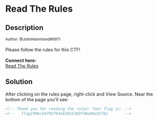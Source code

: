 # Read The Rules

## Description

<small>Author: @JohnHammond#6971</small><br><br>Please follow the rules for this CTF!  <br><br> <b>Connect here:</b><br> <a href="/rules">Read The Rules</a>

## Solution

After clicking on the rules page, right-click and View Source. Near the bottom of the page you'll see:

```html
<!-- Thank you for reading the rules! Your flag is: -->
<!--   flag{90bc54705794a62015369fd8e86e557b}       -->
```
